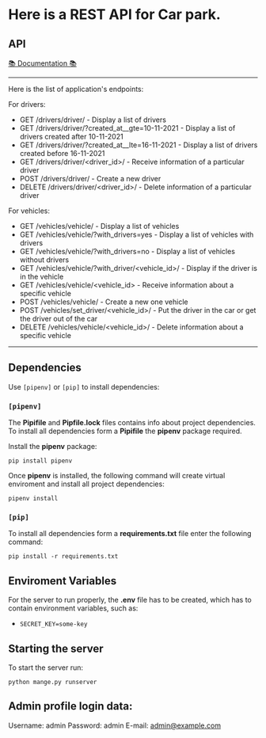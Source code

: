 <h1>Here is a REST API for Car park.</h1></p></p>


## API

[📚 Documentation 📚](https://documenter.getpostman.com/view/22115905/2s7Z7cmCfz)

__________________________________________________________________________________________________________________________________

Here is the list of application's endpoints:

For drivers:
* GET /drivers/driver/                             - Display a list of drivers
* GET /drivers/driver/?created_at__gte=10-11-2021  - Display a list of drivers created after 10-11-2021
* GET /drivers/driver/?created_at__lte=16-11-2021  - Display a list of drivers created before 16-11-2021
* GET /drivers/driver/<driver_id>/                 - Receive information of a particular driver
* POST /drivers/driver/                            - Create a new driver
* DELETE /drivers/driver/<driver_id>/              - Delete information of a particular driver

For vehicles:
* GET /vehicles/vehicle/                          - Display a list of vehicles
* GET /vehicles/vehicle/?with_drivers=yes         - Display a list of vehicles with drivers
* GET /vehicles/vehicle/?with_drivers=no          - Display a list of vehicles without drivers
* GET /vehicles/vehicle/?with_driver/<vehicle_id>/ - Display if the driver is in the vehicle
* GET /vehicles/vehicle/<vehicle_id>              - Receive information about a specific vehicle
* POST /vehicles/vehicle/                         - Create a new one vehicle
* POST /vehicles/set_driver/<vehicle_id>/         - Put the driver in the car or get the driver out of the car
* DELETE /vehicles/vehicle/<vehicle_id>/          - Delete information about a specific vehicle

_________________________________________________________________________________________________________________________________



## Dependencies
Use `[pipenv]` or `[pip]` to install dependencies:


### `[pipenv]`

The __Pipifile__ and __Pipfile.lock__ files contains info about project dependencies.
To install all dependencies form a __Pipifile__ the __pipenv__ package required.

Install the __pipenv__ package:
```
pip install pipenv
```

Once __pipenv__ is installed, 
the following command will create virtual enviroment and install all project dependencies:
```
pipenv install
```


### `[pip]`

To install all dependencies form a __requirements.txt__ file enter the following command:
```
pip install -r requirements.txt
```


## Enviroment Variables

For the server to run properly, the __.env__ file has to be created, which has to contain environment variables, such as:
* `SECRET_KEY=some-key`

## Starting the server

To start the server run:
```
python mange.py runserver
```

## Admin profile login data:

Username: admin
Password: admin
E-mail: admin@example.com

